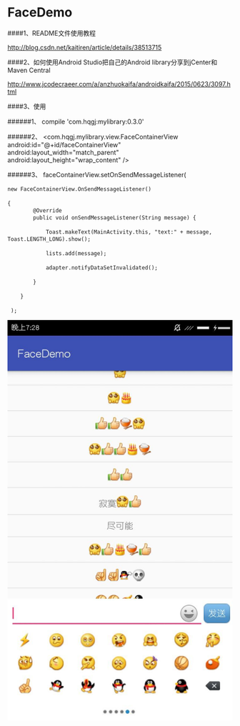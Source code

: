  FaceDemo 
==== 

####1、README文件使用教程
 
 http://blog.csdn.net/kaitiren/article/details/38513715
 
####2、如何使用Android Studio把自己的Android library分享到jCenter和Maven Central
 
 http://www.jcodecraeer.com/a/anzhuokaifa/androidkaifa/2015/0623/3097.html

####3、使用

######1、
compile 'com.hqgj:mylibrary:0.3.0'

######2、
    <com.hqgj.mylibrary.view.FaceContainerView
        android:id="@+id/faceContainerView"
        android:layout_width="match_parent"
        android:layout_height="wrap_content"
        />

######3、
faceContainerView.setOnSendMessageListener(

	new FaceContainerView.OnSendMessageListener() 

	{
            @Override
            public void onSendMessageListener(String message) {

                Toast.makeText(MainActivity.this, "text:" + message, Toast.LENGTH_LONG).show();

                lists.add(message);

                adapter.notifyDataSetInvalidated();

            }

        }

     );

![](https://github.com/my-sunshine/FaceDemo/raw/master/app/img/demo1.jpg)  
